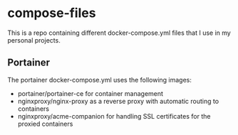 # compose-files
This is a repo containing different docker-compose.yml files that I use in my personal projects.

## Portainer
The portainer docker-compose.yml uses the following images:
- portainer/portainer-ce for container management
- nginxproxy/nginx-proxy as a reverse proxy with automatic routing to containers
- nginxproxy/acme-companion for handling SSL certificates for the proxied containers

